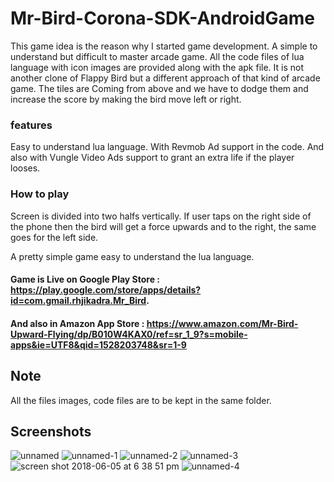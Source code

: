 # Mr-Bird-Corona-SDK-AndroidGame
This game idea is the reason why I started game development.
A simple to understand but difficult to master arcade game.
All the code files of lua language with icon images are provided along with the apk file.
It is not another clone of Flappy Bird but a different approach of that kind of arcade game.
The tiles are Coming from above and we have to dodge them and increase the score by making the bird move left or right.

### features
Easy to understand lua language.
With Revmob Ad support in the code.
And also with Vungle Video Ads support to grant an extra life if the player looses.

### How to play
Screen is divided into two halfs vertically.
If user taps on the right side of the phone then the bird will get a force upwards and to the right, the same goes for the left side.

A pretty simple game easy to understand the lua language.


#### Game is Live on Google Play Store : https://play.google.com/store/apps/details?id=com.gmail.rhjikadra.Mr_Bird.
#### And also in Amazon App Store : https://www.amazon.com/Mr-Bird-Upward-Flying/dp/B010W4KAX0/ref=sr_1_9?s=mobile-apps&ie=UTF8&qid=1528203748&sr=1-9

## Note 
All the files images, code files are to be kept in the same folder.

## Screenshots
![unnamed](https://user-images.githubusercontent.com/15246084/40978506-6b0ba95a-68f1-11e8-8f51-1f7dffe9cbf0.png)
![unnamed-1](https://user-images.githubusercontent.com/15246084/40978505-6abc783a-68f1-11e8-95d0-6bf4df559217.png)
![unnamed-2](https://user-images.githubusercontent.com/15246084/40978507-6b4a1f1e-68f1-11e8-825c-3e28696a5be2.png)
![unnamed-3](https://user-images.githubusercontent.com/15246084/40978508-6b85e486-68f1-11e8-85a3-69541ad5ac82.png)
![screen shot 2018-06-05 at 6 38 51 pm](https://user-images.githubusercontent.com/15246084/40978510-6c0f26d8-68f1-11e8-8803-05b4852d136f.png)
![unnamed-4](https://user-images.githubusercontent.com/15246084/40978509-6bc9dd4e-68f1-11e8-8c71-ab47f5114de1.png)
